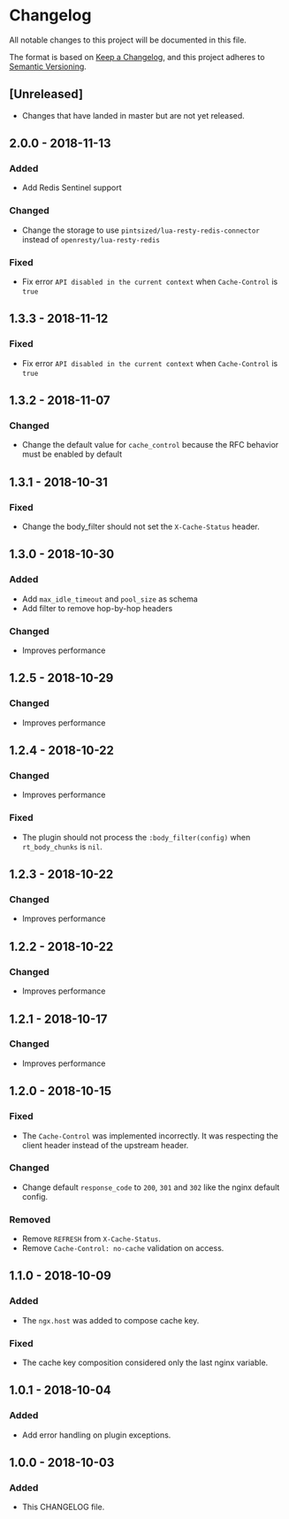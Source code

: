 # Changelog

All notable changes to this project will be documented in this file.

The format is based on [Keep a Changelog](https://keepachangelog.com/en/1.0.0/),
and this project adheres to [Semantic Versioning](https://semver.org/spec/v2.0.0.html).

## [Unreleased]

- Changes that have landed in master but are not yet released.

## 2.0.0 - 2018-11-13
### Added
- Add Redis Sentinel support

### Changed
- Change the storage to use `pintsized/lua-resty-redis-connector` instead of `openresty/lua-resty-redis`

### Fixed
- Fix error `API disabled in the current context` when `Cache-Control` is `true`

## 1.3.3 - 2018-11-12
### Fixed
- Fix error `API disabled in the current context` when `Cache-Control` is `true`

## 1.3.2 - 2018-11-07
### Changed
- Change the default value for `cache_control` because the RFC behavior must be enabled by default

## 1.3.1 - 2018-10-31
### Fixed
- Change the body_filter should not set the `X-Cache-Status` header.

## 1.3.0 - 2018-10-30
### Added
- Add `max_idle_timeout` and `pool_size` as schema
- Add filter to remove hop-by-hop headers

### Changed
- Improves performance

## 1.2.5 - 2018-10-29
### Changed
- Improves performance

## 1.2.4 - 2018-10-22
### Changed
- Improves performance

### Fixed
- The plugin should not process the `:body_filter(config)` when `rt_body_chunks` is `nil`.

## 1.2.3 - 2018-10-22
### Changed
- Improves performance

## 1.2.2 - 2018-10-22
### Changed
- Improves performance

## 1.2.1 - 2018-10-17
### Changed
- Improves performance

## 1.2.0 - 2018-10-15
### Fixed
- The `Cache-Control` was implemented incorrectly. It was respecting the client header instead of the upstream header.

### Changed
- Change default `response_code` to `200`, `301` and `302` like the nginx default config.

### Removed
- Remove `REFRESH` from `X-Cache-Status`.
- Remove `Cache-Control: no-cache` validation on access.

## 1.1.0 - 2018-10-09
### Added
- The `ngx.host` was added to compose cache key.

### Fixed
- The cache key composition considered only the last nginx variable.

## 1.0.1 - 2018-10-04
### Added
- Add error handling on plugin exceptions.

## 1.0.0 - 2018-10-03
### Added
- This CHANGELOG file.

[1.3.2]: https://github.com/globocom/kong-plugin-proxy-cache/compare/1.3.1...1.3.2
[1.3.1]: https://github.com/globocom/kong-plugin-proxy-cache/compare/1.3.0...1.3.1
[1.3.0]: https://github.com/globocom/kong-plugin-proxy-cache/compare/1.2.5...1.3.0
[1.2.5]: https://github.com/globocom/kong-plugin-proxy-cache/compare/1.2.4...1.2.5
[1.2.4]: https://github.com/globocom/kong-plugin-proxy-cache/compare/1.2.3...1.2.4
[1.2.3]: https://github.com/globocom/kong-plugin-proxy-cache/compare/1.2.2...1.2.3
[1.2.2]: https://github.com/globocom/kong-plugin-proxy-cache/compare/1.2.1...1.2.2
[1.2.1]: https://github.com/globocom/kong-plugin-proxy-cache/compare/1.2.0...1.2.1
[1.2.0]: https://github.com/globocom/kong-plugin-proxy-cache/compare/1.1.0...1.2.0
[1.1.0]: https://github.com/globocom/kong-plugin-proxy-cache/compare/1.0.1...1.1.0
[1.0.1]: https://github.com/globocom/kong-plugin-proxy-cache/compare/1.0.0...1.0.1
